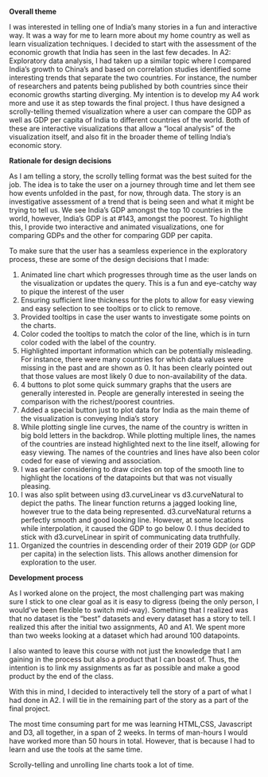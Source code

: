 **Overall theme**

I was interested in telling one of India’s many stories in a fun and interactive way. It was a way for me to learn more about my home country as well as learn visualization techniques. I decided to start with the assessment of the economic growth that India has seen in the last few decades. 
In A2: Exploratory data analysis, I had taken up a similar topic where I compared India’s growth to China’s and based on correlation studies identified some interesting trends that separate the two countries. For instance, the number of researchers and patents being published by both countries since their economic growths starting diverging. 
My intention is to develop my A4 work more and use it as step towards the final project. I thus have designed a scrolly-telling themed visualization where a user can compare the GDP as well as GDP per capita of India to different countries of the world. Both of these are interactive visualizations that allow a “local analysis” of the visualization itself, and also fit in the broader theme of telling India’s economic story. 

**Rationale for design decisions**

As I am telling a story, the scrolly telling format was the best suited for the job. The idea is to take the user on a journey through time and let them see how events unfolded in the past, for now, through data. 
The story is an investigative assessment of a trend that is being seen and what it might be trying to tell us. We see India’s GDP amongst the top 10 countries in the world, however, India’s GDP is at #143, amongst the poorest. To highlight this, I provide two interactive and animated visualizations, one for comparing GDPs and the other for comparing GDP per capita. 

To make sure that the user has a seamless experience in the exploratory process, these are some of the design decisions that I made:

1.	Animated line chart which progresses through time as the user lands on the visualization or updates the query. This is a fun and eye-catchy way to pique the interest of the user
2.	Ensuring sufficient line thickness for the plots to allow for easy viewing and easy selection to see tooltips or to click to remove. 
3.	Provided tooltips in case the user wants to investigate some points on the charts. 
4.	Color coded the tooltips to match the color of the line, which is in turn color coded with the label of the country. 
5.	Highlighted important information which can be potentially misleading. For instance, there were many countries for which data values were missing in the past and are shown as 0. It has been clearly pointed out that those values are most likely 0 due to non-availability of the data. 
6.	4 buttons to plot some quick summary graphs that the users are generally interested in. People are generally interested in seeing the comparison with the richest/poorest countries. 
7.	Added a special button just to plot data for India as the main theme of the visualization is conveying India’s story
8.	While plotting single line curves, the name of the country is written in big bold letters in the backdrop. While plotting multiple lines, the names of the countries are instead highlighted next to the line itself, allowing for easy viewing. The names of the countries and lines have also been color coded for ease of viewing and association.
9.	I was earlier considering to draw circles on top of the smooth line to highlight the locations of the datapoints but that was not visually pleasing.
10.	 I was also split between using d3.curveLinear vs d3.curveNatural to depict the paths. The linear function returns a jagged looking line, however true to the data being represented. d3.curveNatural returns a perfectly smooth and good looking line. However, at some locations while interpolation, it caused the GDP to go below 0. I thus decided to stick with d3.curveLinear in spirit of communicating data truthfully. 
11.	Organized the countries in descending order of their 2019 GDP (or GDP per capita) in the selection lists. This allows another dimension for exploration to the user. 




**Development process**

As I worked alone on the project, the most challenging part was making sure I stick to one clear goal as it is easy to digress (being the only person, I would’ve been flexible to switch mid-way). 
Something that I realized was that no dataset is the “best” datasets and every dataset has a story to tell. I realized this after the initial two assignments, A0 and A1. We spent more than two weeks looking at a dataset which had around 100 datapoints. 

I also wanted to leave this course with not just the knowledge that I am gaining in the process but also a product that I can boast of. Thus, the intention is to link my assignments as far as possible and make a good product by the end of the class. 

With this in mind, I decided to interactively tell the story of a part of what I had done in A2. I will tie in the remaining part of the story as a part of the final project. 

The most time consuming part for me was learning HTML,CSS, Javascript and D3, all together, in a span of 2 weeks. In terms of man-hours I would have worked more than  50 hours in total. However, that is because I had to learn and use the tools at the same time.  

Scrolly-telling and unrolling line charts took a lot of time. 
